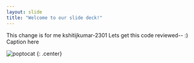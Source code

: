 ```yaml
---
layout: slide
title: "Welcome to our slide deck!"
---
```

This change is for me kshitijkumar-2301
Lets get this code reviewed-- :)
Caption here

![poptocat](https://octodex.github.com/images/poptocat.png)
{: .center}
